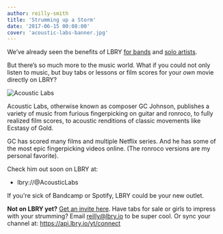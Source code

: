 ```yaml
---
author: reilly-smith
title: 'Strumming up a Storm'
date: '2017-06-15 00:08:00'
cover: 'acoustic-labs-banner.jpg'
---
```

We’ve already seen the benefits of LBRY [for bands](https://lbry.io/news/matt-sokol) and [solo artists](https://lbry.io/news/whoiscapital).

But there’s so much more to the music world. What if you could not only listen to music, but buy tabs or lessons or film scores for your *own* movie directly on LBRY?

![Acoustic Labs](/img/news/acoustic-labs-inline.jpg)

Acoustic Labs, otherwise known as composer GC Johnson, publishes a variety of music from furious fingerpicking on guitar and ronroco, to fully realized film scores, to acoustic renditions of classic movements like Ecstasy of Gold.

GC has scored many films and multiple Netflix series. And he has some of the most epic fingerpicking videos online. (The ronroco versions are my personal favorite).

Check him out soon on LBRY at:
- lbry://@AcousticLabs

If you're sick of Bandcamp or Spotify, LBRY could be your new outlet.

**Not on LBRY yet?** [Get an invite here](https://lbry.io/get). Have tabs for sale or girls to impress with your strumming? Email reilly@lbry.io to be super cool. Or sync your channel at: https://api.lbry.io/yt/connect
